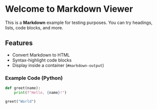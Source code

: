 # Welcome to Markdown Viewer

This is a **Markdown** example for testing purposes. You can try headings, lists, code blocks, and more.

## Features

- Convert Markdown to HTML
- Syntax-highlight code blocks
- Display inside a container (`#markdown-output`)

### Example Code (Python)

```python
def greet(name):
    print(f"Hello, {name}!")

greet("World")
